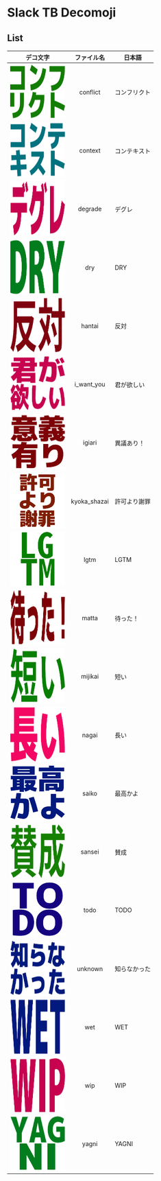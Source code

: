 # Slack TB Decomoji

## List
|デコ文字|ファイル名|日本語|
|--|:--:|--|
|![alt](./images/conflict.png)|conflict|コンフリクト|
|![alt](./images/context.png)|context|コンテキスト|
|![alt](./images/degrade.png)|degrade|デグレ|
|![alt](./images/dry.png)|dry|DRY|
|![alt](./images/hantai.png)|hantai|反対|
|![alt](./images/i_want_you.png)|i_want_you|君が欲しい|
|![alt](./images/igiari.png)|igiari|異議あり！|
|![alt](./images/kyoka_shazai.png)|kyoka_shazai|許可より謝罪|
|![alt](./images/lgtm.png)|lgtm|LGTM|
|![alt](./images/matta.png)|matta|待った！|
|![alt](./images/mijikai.png)|mijikai|短い|
|![alt](./images/nagai.png)|nagai|長い|
|![alt](./images/saiko.png)|saiko|最高かよ|
|![alt](./images/sansei.png)|sansei|賛成|
|![alt](./images/todo.png)|todo|TODO|
|![alt](./images/unknown.png)|unknown|知らなかった|
|![alt](./images/wet.png)|wet|WET|
|![alt](./images/wip.png)|wip|WIP|
|![alt](./images/yagni.png)|yagni|YAGNI|
